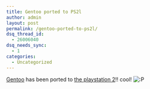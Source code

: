 ```yaml
---
title: Gentoo ported to PS2l
author: admin
layout: post
permalink: /gentoo-ported-to-ps2l/
dsq_thread_id:
  - 26006040
dsq_needs_sync:
  - 1
categories:
  - Uncategorized
---
```

[Gentoo][1] has been ported to [the playstation 2][2]!! cool! <img src="http://blog.lotas-smartman.net/wp-includes/images/smilies/icon_razz.gif" alt=":P" class="wp-smiley" />

 [1]: http://www.gentoo.org
 [2]: http://playstation2-linux.com/projects/gentoo-ps2/